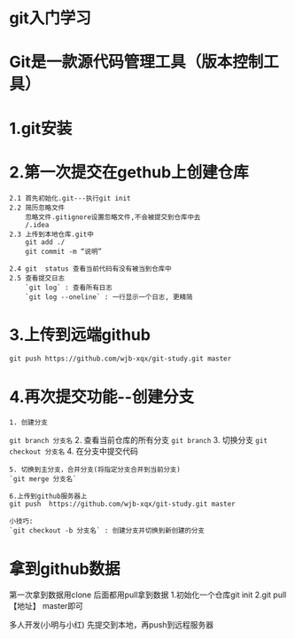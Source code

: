 # git入门学习
# Git是一款源代码管理工具（版本控制工具）
# 1.git安装
# 2.第一次提交在gethub上创建仓库
    2.1 首先初始化.git---执行git init
    2.2 简历忽略文件
        忽略文件.gitignore设置忽略文件,不会被提交到仓库中去
        /.idea
    2.3 上传到本地仓库.git中
        git add ./
        git commit -m “说明”

    2.4 git  status 查看当前代码有没有被当到仓库中
    2.5 查看提交日志
        `git log` : 查看所有日志
        `git log --oneline` : 一行显示一个日志, 更精简

# 3.上传到远端github
    git push https://github.com/wjb-xqx/git-study.git master

# 4.再次提交功能--创建分支
    1. 创建分支
   `git branch 分支名`
    2. 查看当前仓库的所有分支
    `git branch`
    3. 切换分支
    `git checkout 分支名`
    4. 在分支中提交代码

    5. 切换到主分支，合并分支(将指定分支合并到当前分支)
    `git merge 分支名`

    6.上传到github服务器上
    git push  https://github.com/wjb-xqx/git-study.git master

    小技巧:
    `git checkout -b 分支名` : 创建分支并切换到新创建的分支



# 拿到github数据
第一次拿到数据用clone
后面都用pull拿到数据
1.初始化一个仓库git init
2.git pull 【地址】 master即可


多人开发(小明与小红)
先提交到本地，再push到远程服务器